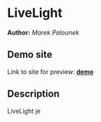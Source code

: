 # LiveLight
**Author:** *Marek Palounek*
## Demo site
Link to site for preview: **[demo]()** 

## Description
LiveLight je 
